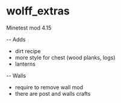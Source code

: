 wolff_extras
=================
Minetest mod 4.15

-- Adds
* dirt recipe
* more style for chest (wood planks, logs)
* lanterns 

-- Walls
* require to remove wall mod
* there are post and walls crafts